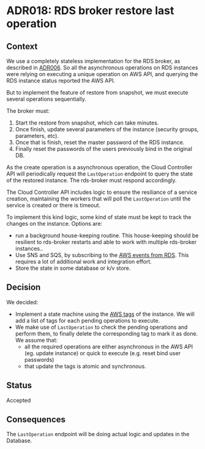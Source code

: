 # ADR018: RDS broker restore last operation

## Context

We use a completely stateless implementation for the RDS broker, as described in [ADR006](../ADR006-rds-broker).
So all the asynchronous operations on RDS instances were relying on executing a unique operation on AWS API, and querying the RDS instance status reported the AWS API.

But to implement the feature of restore from snapshot, we must execute several operations sequentially.

The broker must:
 1. Start the restore from snapshot, which can take minutes.
 2. Once finish, update several parameters of the instance (security groups, parameters, etc).
 3. Once that is finish, reset the master password of the RDS instance.
 4. Finally reset the passwords of the users previously bind in the original DB.

As the create operation is a asynchronous operation, the Cloud Controller API will periodically request the `LastOperation` endpoint to query the state of the restored instance.
The rds-broker must respond accordingly.

The Cloud Controller API includes logic to ensure the resiliance of a service creation, maintaining the workers that will poll the `LastOperation` until the service is created or there is timeout.

To implement this kind logic, some kind of state must be kept to track the changes on the instance.  Options are:
 * run a background house-keeping routine. This house-keeping should be resilient to rds-broker restarts and able to work with multiple rds-broker instances..
 * Use SNS and SQS, by subscribing to the [AWS events from RDS](http://docs.aws.amazon.com/AmazonRDS/latest/UserGuide/USER_Events.html). This requires a lot of additional work and integration effort.
 * Store the state in some database or k/v store.


## Decision


We decided:

 * Implement a state machine using the [AWS tags](http://docs.aws.amazon.com/AWSEC2/latest/UserGuide/Using_Tags.html) of the instance.
   We will add a list of tags for each pending operations to execute.
 * We make use of `LastOperation` to check the pending operations and perform them, to finally delete the corresponding tag to mark it as done.
   We assume that:
    * all the required operations are either asynchronous in the AWS API (eg. update instance) or quick to execute (e.g. reset bind user passwords)
    * that update the tags is atomic and synchronous.


## Status

Accepted

## Consequences

The `LastOperation` endpoint will be doing actual logic and updates in the Database.
